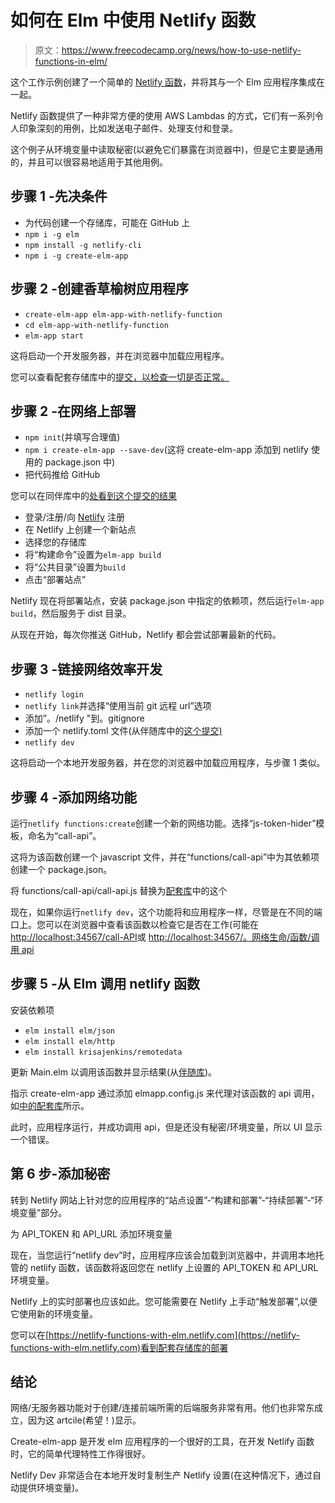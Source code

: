 # 如何在 Elm 中使用 Netlify 函数

> 原文：<https://www.freecodecamp.org/news/how-to-use-netlify-functions-in-elm/>

这个工作示例创建了一个简单的 [Netlify 函数](https://functions.netlify.com/)，并将其与一个 Elm 应用程序集成在一起。

Netlify 函数提供了一种非常方便的使用 AWS Lambdas 的方式，它们有一系列令人印象深刻的用例，比如发送电子邮件、处理支付和登录。

这个例子从环境变量中读取秘密(以避免它们暴露在浏览器中)，但是它主要是通用的，并且可以很容易地适用于其他用例。

## 步骤 1 -先决条件

*   为代码创建一个存储库，可能在 GitHub 上
*   `npm i -g elm`
*   `npm install -g netlify-cli`
*   `npm i -g create-elm-app`

## 步骤 2 -创建香草榆树应用程序

*   `create-elm-app elm-app-with-netlify-function`
*   `cd elm-app-with-netlify-function`
*   `elm-app start`

这将启动一个开发服务器，并在浏览器中加载应用程序。

您可以查看配套存储库中的[提交，以检查一切是否正常。](https://github.com/ceddlyburge/netlify-functions-with-elm/commit/d976b2391f98f07113d1e41a64b0359caddf3452)

## 步骤 2 -在网络上部署

*   `npm init`(并填写合理值)
*   `npm i create-elm-app --save-dev`(这将 create-elm-app 添加到 netlify 使用的 package.json 中)
*   把代码推给 GitHub

您可以在同伴库中的[处看到这个提交的结果](https://github.com/ceddlyburge/netlify-functions-with-elm/commit/aa52ccfabacae69591a920f0675eedf620ae8b03)

*   登录/注册/向 [Netlify](https://www.netlify.com/) 注册
*   在 Netlify 上创建一个新站点
*   选择您的存储库
*   将“构建命令”设置为`elm-app build`
*   将“公共目录”设置为`build`
*   点击“部署站点”

Netlify 现在将部署站点，安装 package.json 中指定的依赖项，然后运行`elm-app build`，然后服务于 dist 目录。

从现在开始，每次你推送 GitHub，Netlify 都会尝试部署最新的代码。

## 步骤 3 -链接网络效率开发

*   `netlify login`
*   `netlify link`并选择“使用当前 git 远程 url”选项
*   添加”。/netlify "到。gitignore
*   添加一个 netlify.toml 文件(从伴随库中的[这个提交)](https://github.com/ceddlyburge/netlify-functions-with-elm/commit/6514012000ea82fb6625fa3686adafa321723d28)
*   `netlify dev`

这将启动一个本地开发服务器，并在您的浏览器中加载应用程序，与步骤 1 类似。

## 步骤 4 -添加网络功能

运行`netlify functions:create`创建一个新的网络功能。选择“js-token-hider”模板，命名为“call-api”。

这将为该函数创建一个 javascript 文件，并在“functions/call-api”中为其依赖项创建一个 package.json。

将 functions/call-api/call-api.js 替换为[配套库](https://github.com/ceddlyburge/netlify-functions-with-elm/commit/79381b9c1a7731b01f0c81b58a772d9576f76732)中的这个

现在，如果你运行`netlify dev`，这个功能将和应用程序一样，尽管是在不同的端口上。您可以在浏览器中查看该函数以检查它是否在工作(可能在[http://localhost:34567/call-API](http://localhost:34567/call-api)或 [http://localhost:34567/。网络生命/函数/调用 api](http://localhost:34567/.netlify/functions/call-api)

## 步骤 5 -从 Elm 调用 netlify 函数

安装依赖项

*   `elm install elm/json`
*   `elm install elm/http`
*   `elm install krisajenkins/remotedata`

更新 Main.elm 以调用该函数并显示结果(从[伴随库](https://github.com/ceddlyburge/netlify-functions-with-elm/commit/4dc9e8e4b60d061b5d5ef0fb2ce6ab856741236f))。

指示 create-elm-app 通过添加 elmapp.config.js 来代理对该函数的 api 调用，如[中的配套库](https://github.com/ceddlyburge/netlify-functions-with-elm/commit/90a63178e38f2919770e37fcc94e7ee0bec343ab)所示。

此时，应用程序运行，并成功调用 api，但是还没有秘密/环境变量，所以 UI 显示一个错误。

## 第 6 步-添加秘密

转到 Netlify 网站上针对您的应用程序的“站点设置”-“构建和部署”-“持续部署”-“环境变量”部分。

为 API_TOKEN 和 API_URL 添加环境变量

现在，当您运行“netlify dev”时，应用程序应该会加载到浏览器中，并调用本地托管的 netlify 函数，该函数将返回您在 netlify 上设置的 API_TOKEN 和 API_URL 环境变量。

Netlify 上的实时部署也应该如此。您可能需要在 Netlify 上手动“触发部署”,以便它使用新的环境变量。

您可以在[https://netlify-functions-with-elm.netlify.com](https://netlify-functions-with-elm.netlify.com)看到配套存储库的部署

## 结论

网络/无服务器功能对于创建/连接前端所需的后端服务非常有用。他们也非常东成立，因为这 artcile(希望！)显示。

Create-elm-app 是开发 elm 应用程序的一个很好的工具，在开发 Netlify 函数时，它的简单代理特性工作得很好。

Netlify Dev 非常适合在本地开发时复制生产 Netlify 设置(在这种情况下，通过自动提供环境变量)。